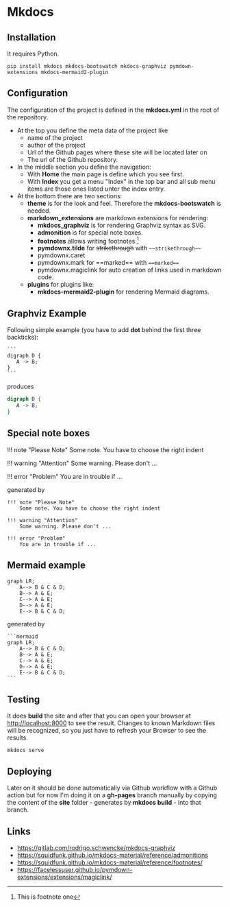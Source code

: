 # Mkdocs

## Installation

It requires Python.

```
pip install mkdocs mkdocs-bootswatch mkdocs-graphviz pymdown-extensions mkdocs-mermaid2-plugin
```

## Configuration

The configuration of the project is defined in the **mkdocs.yml** in the root
of the repository.

 - At the top you define the meta data of the project like
    - name of the project
    - author of the project
    - Url of the Github pages where these site will be located later on
    - The url of the Github repository.
 - In the middle section you define the navigation:
    - With **Home** the main page is define which you see first.
    - With **Index** you get a menu "Index" in the top bar and all sub menu
      items are those ones listed unter the index entry.
 - At the bottom there are two sections:
   - **theme** is for the look and feel. Therefore the **mkdocs-bootswatch** is needed.
   - **markdown_extensions** are markdown extensions for rendering:
     - **mkdocs_graphviz** is for rendering Graphviz syntax as SVG.
     - **admonition** is for special note boxes.
     - **footnotes** allows writing footnotes [^1]
     - **pymdownx.tilde** for ~~strikethrough~~ with `~~strikethrough~~`
     - pymdownx.caret
     - pymdownx.mark for ==marked== with `==marked==`
     - pymdownx.magiclink for auto creation of links used in markdown code. 
   - **plugins** for plugins like:
     - **mkdocs-mermaid2-plugin** for rendering Mermaid diagrams.
       
## Graphviz Example

Following simple example (you have to add **dot** behind the first three backticks):

````
```
digraph D { 
   A -> B;
}
```
````

produces

```dot
digraph D { 
   A -> B;
}
```

## Special note boxes

!!! note "Please Note"
    Some note. You have to choose the right indent

!!! warning "Attention"
    Some warning. Please don't ...

!!! error "Problem"
    You are in trouble if ...

generated by

```plain
!!! note "Please Note"
    Some note. You have to choose the right indent

!!! warning "Attention"
    Some warning. Please don't ...

!!! error "Problem"
    You are in trouble if ...
```

## Mermaid example

```mermaid
graph LR;
    A--> B & C & D;
    B--> A & E;
    C--> A & E;
    D--> A & E;
    E--> B & C & D;
```
generated by

````
```mermaid
graph LR;
    A--> B & C & D;
    B--> A & E;
    C--> A & E;
    D--> A & E;
    E--> B & C & D;
```
````

## Testing

It does **build** the site and after that 
you can open your browser at [http://localhost:8000](http://localhost:8000)
to see the result. Changes to  known Markdown files will be recognized,
so you just have to refresh your Browser to see the results.

```
mkdocs serve
```

## Deploying

Later on it should be done automatically via Github workflow with a Github action but
for now I'm doing it on a **gh-pages** branch manually by copying the content
of the **site** folder - generates by **mkdocs build** - into that branch.


## Links

 - https://gitlab.com/rodrigo.schwencke/mkdocs-graphviz
 - https://squidfunk.github.io/mkdocs-material/reference/admonitions
 - https://squidfunk.github.io/mkdocs-material/reference/footnotes/
 - https://facelessuser.github.io/pymdown-extensions/extensions/magiclink/

[^1]: This is footnote one
